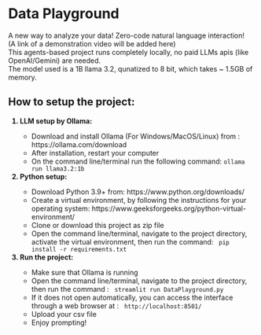 # Data Playground
A new way to analyze your data! Zero-code natural language interaction! <Br> (A link of a demonstration video will be added here) <Br>
This agents-based project runs completely locally, no paid LLMs apis (like OpenAI/Gemini) are needed. <Br>
The model used is a 1B llama 3.2, qunatized to 8 bit, which takes ~ 1.5GB of memory. <Br>

## How to setup the project:
<ol>
  <b>
    <li>
      LLM setup by Ollama:
    </li>
  </b>
  
  <ul>
    <li>
      Download and install Ollama (For Windows/MacOS/Linux) from : https://ollama.com/download
    </li>
    <li>
      After installation, restart your computer
    </li>
    <li>
      On the command line/terminal run the following command: <code>ollama run llama3.2:1b </code>
    </li>
  </ul>

  <b>
    <li>
      Python setup:
    </li>
  </b>

  <ul>
    <li>
      Download Python 3.9+ from: https://www.python.org/downloads/
    </li>
    <li>
      Create a virtual environment, by following the instructions for your operating system: https://www.geeksforgeeks.org/python-virtual-environment/
    </li>
    <li>
      Clone or download this project as zip file
    </li>
    <li>
      Open the command line/terminal, navigate to the project directory, activate the virtual environment, then run the command: <code> pip install -r requirements.txt </code>
    </li>
  </ul>

  <b>
    <li>
      Run the project:
    </li>
  </b>

  <ul>
    <li>
      Make sure that Ollama is running
    </li>
    <li>
      Open the command line/terminal, navigate to the project directory, then run the command : <code> streamlit run DataPlayground.py </code>
    </li>
    <li>
      If it does not open automatically, you can access the interface through a web browser at : <code> http://localhost:8501/ </code>
    </li>
    <li>
      Upload your csv file
    </li>
    <li>
      Enjoy prompting!
    </li>
  </ul>
  
</ol>

